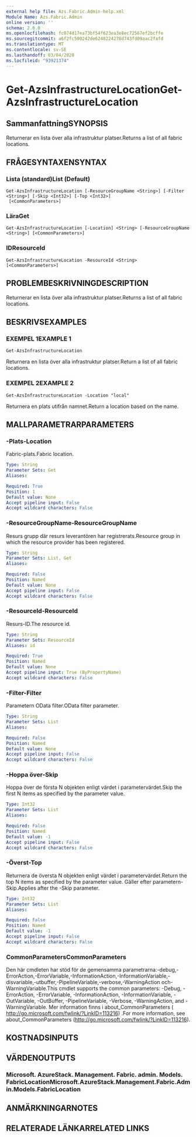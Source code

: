 ```yaml
---
external help file: Azs.Fabric.Admin-help.xml
Module Name: Azs.Fabric.Admin
online version: ''
schema: 2.0.0
ms.openlocfilehash: fc074d17ea73bf54f623ea3e8ec72567ef2bcffe
ms.sourcegitcommit: a6f2fc500242de6248224278d743fd09aac2fafd
ms.translationtype: MT
ms.contentlocale: sv-SE
ms.lasthandoff: 03/04/2020
ms.locfileid: "93921374"
---
```

# <span data-ttu-id="df60f-101">Get-AzsInfrastructureLocation</span><span class="sxs-lookup"><span data-stu-id="df60f-101">Get-AzsInfrastructureLocation</span></span>

## <span data-ttu-id="df60f-102">Sammanfattning</span><span class="sxs-lookup"><span data-stu-id="df60f-102">SYNOPSIS</span></span>
<span data-ttu-id="df60f-103">Returnerar en lista över alla infrastruktur platser.</span><span class="sxs-lookup"><span data-stu-id="df60f-103">Returns a list of all fabric locations.</span></span>

## <span data-ttu-id="df60f-104">FRÅGESYNTAXEN</span><span class="sxs-lookup"><span data-stu-id="df60f-104">SYNTAX</span></span>

### <span data-ttu-id="df60f-105">Lista (standard)</span><span class="sxs-lookup"><span data-stu-id="df60f-105">List (Default)</span></span>
```
Get-AzsInfrastructureLocation [-ResourceGroupName <String>] [-Filter <String>] [-Skip <Int32>] [-Top <Int32>]
 [<CommonParameters>]
```

### <span data-ttu-id="df60f-106">Lära</span><span class="sxs-lookup"><span data-stu-id="df60f-106">Get</span></span>
```
Get-AzsInfrastructureLocation [-Location] <String> [-ResourceGroupName <String>] [<CommonParameters>]
```

### <span data-ttu-id="df60f-107">ID</span><span class="sxs-lookup"><span data-stu-id="df60f-107">ResourceId</span></span>
```
Get-AzsInfrastructureLocation -ResourceId <String> [<CommonParameters>]
```

## <span data-ttu-id="df60f-108">PROBLEMBESKRIVNING</span><span class="sxs-lookup"><span data-stu-id="df60f-108">DESCRIPTION</span></span>
<span data-ttu-id="df60f-109">Returnerar en lista över alla infrastruktur platser.</span><span class="sxs-lookup"><span data-stu-id="df60f-109">Returns a list of all fabric locations.</span></span>

## <span data-ttu-id="df60f-110">BESKRIVS</span><span class="sxs-lookup"><span data-stu-id="df60f-110">EXAMPLES</span></span>

### <span data-ttu-id="df60f-111">EXEMPEL 1</span><span class="sxs-lookup"><span data-stu-id="df60f-111">EXAMPLE 1</span></span>
```
Get-AzsInfrastructureLocation
```

<span data-ttu-id="df60f-112">Returnera en lista över alla infrastruktur platser.</span><span class="sxs-lookup"><span data-stu-id="df60f-112">Return a list of all fabric locations.</span></span>

### <span data-ttu-id="df60f-113">EXEMPEL 2</span><span class="sxs-lookup"><span data-stu-id="df60f-113">EXAMPLE 2</span></span>
```
Get-AzsInfrastructureLocation -Location "local"
```

<span data-ttu-id="df60f-114">Returnera en plats utifrån namnet.</span><span class="sxs-lookup"><span data-stu-id="df60f-114">Return a location based on the name.</span></span>

## <span data-ttu-id="df60f-115">MALLPARAMETRAR</span><span class="sxs-lookup"><span data-stu-id="df60f-115">PARAMETERS</span></span>

### <span data-ttu-id="df60f-116">-Plats</span><span class="sxs-lookup"><span data-stu-id="df60f-116">-Location</span></span>
<span data-ttu-id="df60f-117">Fabric-plats.</span><span class="sxs-lookup"><span data-stu-id="df60f-117">Fabric location.</span></span>

```yaml
Type: String
Parameter Sets: Get
Aliases:

Required: True
Position: 1
Default value: None
Accept pipeline input: False
Accept wildcard characters: False
```

### <span data-ttu-id="df60f-118">-ResourceGroupName</span><span class="sxs-lookup"><span data-stu-id="df60f-118">-ResourceGroupName</span></span>
<span data-ttu-id="df60f-119">Resurs grupp där resurs leverantören har registrerats.</span><span class="sxs-lookup"><span data-stu-id="df60f-119">Resource group in which the resource provider has been registered.</span></span>

```yaml
Type: String
Parameter Sets: List, Get
Aliases:

Required: False
Position: Named
Default value: None
Accept pipeline input: False
Accept wildcard characters: False
```

### <span data-ttu-id="df60f-120">-ResourceId</span><span class="sxs-lookup"><span data-stu-id="df60f-120">-ResourceId</span></span>
<span data-ttu-id="df60f-121">Resurs-ID.</span><span class="sxs-lookup"><span data-stu-id="df60f-121">The resource id.</span></span>

```yaml
Type: String
Parameter Sets: ResourceId
Aliases: id

Required: True
Position: Named
Default value: None
Accept pipeline input: True (ByPropertyName)
Accept wildcard characters: False
```

### <span data-ttu-id="df60f-122">-Filter</span><span class="sxs-lookup"><span data-stu-id="df60f-122">-Filter</span></span>
<span data-ttu-id="df60f-123">Parametern OData filter.</span><span class="sxs-lookup"><span data-stu-id="df60f-123">OData filter parameter.</span></span>

```yaml
Type: String
Parameter Sets: List
Aliases:

Required: False
Position: Named
Default value: None
Accept pipeline input: False
Accept wildcard characters: False
```

### <span data-ttu-id="df60f-124">-Hoppa över</span><span class="sxs-lookup"><span data-stu-id="df60f-124">-Skip</span></span>
<span data-ttu-id="df60f-125">Hoppa över de första N objekten enligt värdet i parametervärdet.</span><span class="sxs-lookup"><span data-stu-id="df60f-125">Skip the first N items as specified by the parameter value.</span></span>

```yaml
Type: Int32
Parameter Sets: List
Aliases:

Required: False
Position: Named
Default value: -1
Accept pipeline input: False
Accept wildcard characters: False
```

### <span data-ttu-id="df60f-126">-Överst</span><span class="sxs-lookup"><span data-stu-id="df60f-126">-Top</span></span>
<span data-ttu-id="df60f-127">Returnera de översta N objekten enligt värdet i parametervärdet.</span><span class="sxs-lookup"><span data-stu-id="df60f-127">Return the top N items as specified by the parameter value.</span></span>
<span data-ttu-id="df60f-128">Gäller efter parametern-Skip.</span><span class="sxs-lookup"><span data-stu-id="df60f-128">Applies after the -Skip parameter.</span></span>

```yaml
Type: Int32
Parameter Sets: List
Aliases:

Required: False
Position: Named
Default value: -1
Accept pipeline input: False
Accept wildcard characters: False
```

### <span data-ttu-id="df60f-129">CommonParameters</span><span class="sxs-lookup"><span data-stu-id="df60f-129">CommonParameters</span></span>
<span data-ttu-id="df60f-130">Den här cmdleten har stöd för de gemensamma parametrarna:-debug,-ErrorAction,-ErrorVariable,-InformationAction,-InformationVariable,-disvariable,-utbuffer,-PipelineVariable,-verbose,-WarningAction och-WarningVariable.</span><span class="sxs-lookup"><span data-stu-id="df60f-130">This cmdlet supports the common parameters: -Debug, -ErrorAction, -ErrorVariable, -InformationAction, -InformationVariable, -OutVariable, -OutBuffer, -PipelineVariable, -Verbose, -WarningAction, and -WarningVariable.</span></span> <span data-ttu-id="df60f-131">Mer information finns i about_CommonParameters ( http://go.microsoft.com/fwlink/?LinkID=113216) .</span><span class="sxs-lookup"><span data-stu-id="df60f-131">For more information, see about_CommonParameters (http://go.microsoft.com/fwlink/?LinkID=113216).</span></span>

## <span data-ttu-id="df60f-132">KOSTNADS</span><span class="sxs-lookup"><span data-stu-id="df60f-132">INPUTS</span></span>

## <span data-ttu-id="df60f-133">VÄRDEN</span><span class="sxs-lookup"><span data-stu-id="df60f-133">OUTPUTS</span></span>

### <span data-ttu-id="df60f-134">Microsoft. AzureStack. Management. Fabric. admin. Models. FabricLocation</span><span class="sxs-lookup"><span data-stu-id="df60f-134">Microsoft.AzureStack.Management.Fabric.Admin.Models.FabricLocation</span></span>

## <span data-ttu-id="df60f-135">ANMÄRKNINGAR</span><span class="sxs-lookup"><span data-stu-id="df60f-135">NOTES</span></span>

## <span data-ttu-id="df60f-136">RELATERADE LÄNKAR</span><span class="sxs-lookup"><span data-stu-id="df60f-136">RELATED LINKS</span></span>

